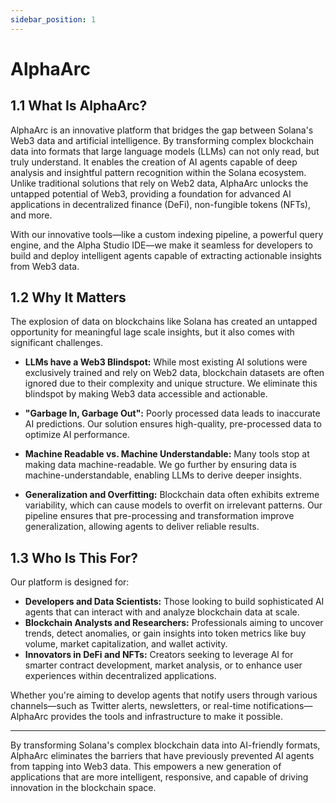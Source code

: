 ```yaml
---
sidebar_position: 1
---
```


# AlphaArc

## 1.1 What Is AlphaArc?
AlphaArc is an innovative platform that bridges the gap between Solana's Web3 data and artificial intelligence. By transforming complex blockchain data into formats that large language models (LLMs) can not only read, but truly understand. It enables the creation of AI agents capable of deep analysis and insightful pattern recognition within the Solana ecosystem. Unlike traditional solutions that rely on Web2 data, AlphaArc unlocks the untapped potential of Web3, providing a foundation for advanced AI applications in decentralized finance (DeFi), non-fungible tokens (NFTs), and more.

With our innovative tools—like a custom indexing pipeline, a powerful query engine, and the Alpha Studio IDE—we make it seamless for developers to build and deploy intelligent agents capable of extracting actionable insights from Web3 data.

## 1.2 Why It Matters
The explosion of data on blockchains like Solana has created an untapped opportunity for meaningful lage scale insights, but it also comes with significant challenges.

- **LLMs have a Web3 Blindspot:**
While most existing AI solutions were exclusively trained and rely on Web2 data, blockchain datasets are often ignored due to their complexity and unique structure. We eliminate this blindspot by making Web3 data accessible and actionable.

- **"Garbage In, Garbage Out":** 
Poorly processed data leads to inaccurate AI predictions. Our solution ensures high-quality, pre-processed data to optimize AI performance.

- **Machine Readable vs. Machine Understandable:**
Many tools stop at making data machine-readable. We go further by ensuring data is machine-understandable, enabling LLMs to derive deeper insights.

- **Generalization and Overfitting:** Blockchain data often exhibits extreme variability, which can cause models to overfit on irrelevant patterns. Our pipeline ensures that pre-processing and transformation improve generalization, allowing agents to deliver reliable results.

## 1.3 Who Is This For?
Our platform is designed for:

- **Developers and Data Scientists:** Those looking to build sophisticated AI agents that can interact with and analyze blockchain data at scale.
- **Blockchain Analysts and Researchers:** Professionals aiming to uncover trends, detect anomalies, or gain insights into token metrics like buy volume, market capitalization, and wallet activity.
- **Innovators in DeFi and NFTs:** Creators seeking to leverage AI for smarter contract development, market analysis, or to enhance user experiences within decentralized applications.

Whether you're aiming to develop agents that notify users through various channels—such as Twitter alerts, newsletters, or real-time notifications—AlphaArc provides the tools and infrastructure to make it possible.


--------


By transforming Solana's complex blockchain data into AI-friendly formats, AlphaArc eliminates the barriers that have previously prevented AI agents from tapping into Web3 data. This empowers a new generation of applications that are more intelligent, responsive, and capable of driving innovation in the blockchain space.